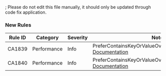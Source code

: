 ; Please do not edit this file manually, it should only be updated through code fix application.
### New Rules
Rule ID | Category | Severity | Notes
--------|----------|----------|-------
CA1839 | Performance | Info | PreferContainsKeyOrValueOverPropertyAccessAnalyzer, [Documentation](https://docs.microsoft.com/visualstudio/code-quality/ca1839)
CA1840 | Performance | Info | PreferContainsKeyOrValueOverPropertyAccessAnalyzer, [Documentation](https://docs.microsoft.com/visualstudio/code-quality/ca1840)